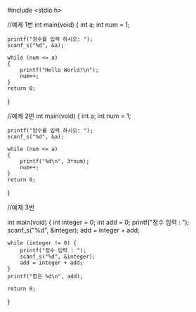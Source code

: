 #include <stdio.h>

//예제 1번
int main(void)
{
	int a;
	int num = 1;

	printf("정수를 입력 하시오: ");
	scanf_s("%d", &a);

	while (num <= a)
	{
		printf("Hello World!\n");
		num++;
	}
	return 0;
}

//예제 2번
int main(void)
{
	int a;
	int num = 1;

	printf("양수를 입력 하시오: ");
	scanf_s("%d", &a);

	while (num <= a)
	{
		printf("%d\n", 3*num);
		num++;
	}
	return 0;
}

//예제 3번

int main(void)
{
    int integer = 0;
    int add = 0;
    printf("정수 입력 : ");
    scanf_s("%d", &integer);
    add = integer + add;

    while (integer != 0) {
        printf("정수 입력 : ");
        scanf_s("%d", &integer);
        add = integer + add;
    }
    printf("합은 %d\n", add);

    return 0;
}
